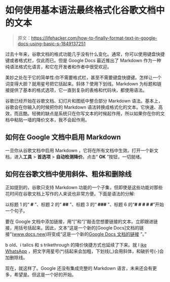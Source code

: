 # 如何使用基本语法最终格式化谷歌文档中的文本

> 原文：<https://lifehacker.com/how-to-finally-format-text-in-google-docs-using-basic-s-1849137251>

过去十年来，谷歌文档的格式功能几乎没有什么变化。通常，你可以使用键盘快捷键或者格式栏，仅此而已。但是 Google Docs 最近推出了 Markdown 作为一种纯语法格式化语言，和它在开发者和作者中很受欢迎。



美妙之处在于它的简单性:你不需要格式栏，甚至不需要键盘快捷键。怎样让一个词变得大胆？就用星号把它括起来。斜体？使用下划线。Markdown 为标题和链接提供了基本的格式选项，它一直到复杂的表格和代码块，都使用语法。

谷歌已经开始在谷歌文档、幻灯片和图纸中整合部分 Markdown 语法。基本上，谷歌会在你输入的时候把你的 Markdown 语法转换成格式化的文本。它快速、高效，而且酷。轻微的缺点是系统只在你写文本的时候起作用，所以如果你在你的文档中粘贴一墙的降价文本，我不会起作用。

## 如何在 Google 文档中启用 Markdown

一旦你从谷歌文档中启用 Markdown ，它将在所有文档中生效。打开一个新文档，进入**工具** > **首选项** > **自动检测降价**。点击“ **OK** ”按钮，一切就绪。

## 如何在谷歌文档中使用斜体、粗体和删除线

正如提到的，谷歌只支持 Markdown 功能的一个子集，但即使是这些功能对那些花时间在谷歌文档上写作的人来说也非常方便。下面是语法的分解:

以标题 1 的“ **#** ”、标题 2 的“ **##** ”、标题 3 的“ **###** ”、标题 6 的“**# # # # #**”开始一个句子。

要在 Google 文档中添加链接，用“[”和“]”敲击您想要链接的文本。立即跟进链接，用括号括起来。因此，文本“这是一个新的[Google Docs]文档的链接”(www.docs.new)将变成“这是一个新的[Google Docs 文档的链接](http://www.docs.new) ”。”

b old、i talics 和 s trikethrough 的降价快捷方式也延续了下来。就 l [ike WhatsApp](https://lifehacker.com/18-of-the-best-hidden-whatsapp-features-you-should-know-1848029332) ，把文字用星号(*)括起来会加粗，下划线(_)会用斜体，和破折号(-)会加删除线。

现在，就这样了。Google 还没有集成完整的 Markdown 语言，未来还会有更多，希望是。但这是一个好的开始。